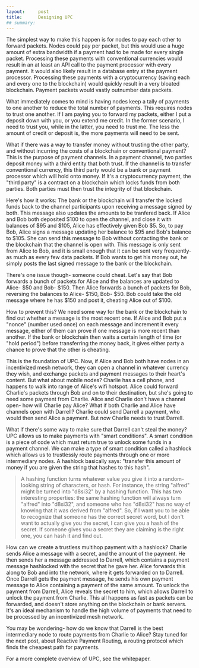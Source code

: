```yaml
---
layout:     post
title:      Designing UPC
## summary:
---
```


The simplest way to make this happen is for nodes to pay each other to forward packets. Nodes could pay per packet, but this would use a huge amount of extra bandwidth if a payment had to be made for every single packet. Processing these payments with conventional currencies would result in an at least an API call to the payment processor with every payment. It would also likely result in a database entry at the payment processor. Processing these payments with a cryptocurrency (saving each and every one to the blockchain) would quickly result in a very bloated blockchain. Payment packets would vastly outnumber data packets.

What immediately comes to mind is having nodes keep a tally of payments to one another to reduce the total number of payments. This requires nodes to trust one another. If I am paying you to forward my packets, either I put a deposit down with you, or you extend me credit. In the former scenario, I need to trust you, while in the latter, you need to trust me. The less the amount of credit or deposit is, the more payments will need to be sent.

What if there was a way to transfer money without trusting the other party, and without incurring the costs of a blockchain or conventional payment? This is the purpose of payment channels. In a payment channel, two parties deposit money with a third entity that both trust. If the channel is to transfer conventional currency, this third party would be a bank or payment processor which will hold onto money. If it's a cryptocurrency payment, the "third party" is a contract on a blockchain which locks funds from both parties. Both parties must then trust the integrity of that blockchain.

Here's how it works: The bank or the blockchain will transfer the locked funds back to the channel participants upon receiving a message signed by both. This message also updates the amounts to be tranfered back. If Alice and Bob both deposited $100 to open the channel, and close it with balances of $95 and $105, Alice has effectively given Bob $5. So, to pay Bob, Alice signs a message updating her balance to $95 and Bob's balance to $105. She can send this message to Bob without contacting the bank or the blockchain that the channel is open with. This message is only sent from Alice to Bob, and it is small enough that it can be sent very frequently- as much as every few data packets. If Bob wants to get his money out, he simply posts the last signed message to the bank or the blockchain.

There's one issue though- someone could cheat. Let's say that Bob forwards a bunch of packets for Alice and the balances are updated to Alice- $50 and Bob- $150. Then Alice forwards a bunch of packets for Bob, reversing the balances to Alice- $150, Bob- $50. Bob could take the old message where he has $150 and post it, cheating Alice out of $100.

How to prevent this? We need some way for the bank or the blockchain to find out whether a message is the most recent one. If Alice and Bob put a "nonce" (number used once) on each message and increment it every message, either of them can prove if one message is more recent than another. If the bank or blockchain then waits a certain length of time (or "hold period") before transferring the money back, it gives either party a chance to prove that the other is cheating.

This is the foundation of UPC. Now, if Alice and Bob both have nodes in an incentivized mesh network, they can open a channel in whatever currency they wish, and exchange packets and payment messages to their heart's content. But what about mobile nodes? Charlie has a cell phone, and happens to walk into range of Alice's wifi hotspot. Alice could forward Charlie's packets through Bob and on to their destination, but she's going to need some payment from Charlie. Alice and Charlie don't have a channel open- how will Charlie pay Alice? What if both Charlie and Alice have channels open with Darrell? Charlie could send Darrell a payment, who would then send Alice a payment. But now Charlie needs to trust Darrell.

What if there's some way to make sure that Darrell can't steal the money? UPC allows us to make payments with "smart conditions". A smart condition is a piece of code which must return true to unlock some funds in a payment channel. We can make a type of smart condition called a hashlock which allows us to trustlessly route payments through one or more intermediary nodes. A hashlock basically says: "transfer this amount of money if you are given the string that hashes to this hash".

> A hashing function turns whatever value you give it into a random-looking string of characters, or hash. For instance, the string "alfred" might be turned into "d8si32" by a hashing function. This has two interesting properties: the same hashing function will always turn "alfred" into "d8si32", and someone who has "d8si32" has no way of knowing that it was derived from "alfred". So, if I want you to be able to recognize that someone has the correct secret word, but I don't want to actually give you the secret, I can give you a hash of the secret. If someone gives you a secret they are claiming is the right one, you can hash it and find out.

How can we create a trustless multihop payment with a hashlock? Charlie sends Alice a message with a secret, and the amount of the payment. He then sends her a message addressed to Darrell, which contains a payment message hashlocked with the secret that he gave her. Alice forwards this along to Bob and into the network, where it gets forwarded on to Darrell. Once Darrell gets the payment message, he sends his own payment message to Alice containing a payment of the same amount. To unlock the payment from Darrell, Alice reveals the secret to him, which allows Darrell to unlock the payment from Charlie. This all happens as fast as packets can be forwarded, and doesn't store anything on the blockchain or bank servers. It's an ideal mechanism to handle the high volume of payments that need to be processed by an incentivized mesh network.

You may be wondering- how do we know that Darrell is the best intermediary node to route payments from Charlie to Alice? Stay tuned for the next post, about Reactive Payment Routing, a routing protocol which finds the cheapest path for payments.

For a more complete overview of UPC, see the whitepaper.